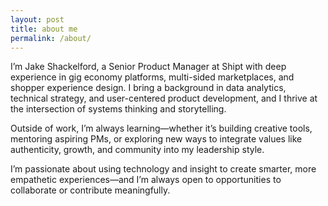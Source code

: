 ```yaml
---
layout: post
title: about me
permalink: /about/
---
```


I’m Jake Shackelford, a Senior Product Manager at Shipt with deep experience in gig economy platforms, multi-sided marketplaces, and shopper experience design. I bring a background in data analytics, technical strategy, and user-centered product development, and I thrive at the intersection of systems thinking and storytelling.

Outside of work, I’m always learning—whether it’s building creative tools, mentoring aspiring PMs, or exploring new ways to integrate values like authenticity, growth, and community into my leadership style.

I’m passionate about using technology and insight to create smarter, more empathetic experiences—and I’m always open to opportunities to collaborate or contribute meaningfully.
